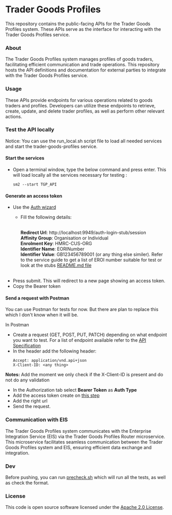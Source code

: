 # Trader Goods Profiles

This repository contains the public-facing APIs for the Trader Goods Profiles system. These APIs serve as the interface
for interacting with the Trader Goods Profiles service.

### About

The Trader Goods Profiles system manages profiles of goods traders, facilitating efficient communication and trade
operations. This repository hosts the API definitions and documentation for external parties to integrate with the
Trader Goods Profiles service.

### Usage

These APIs provide endpoints for various operations related to goods traders and profiles. Developers can utilize these
endpoints to retrieve, create, update, and delete trader profiles, as well as perform other relevant actions.

### Test the API locally

Notice: You can use the run_local.sh script file to load all needed services and start the trader-goods-profiles service.
#### Start the services
* Open a terminal window, type the below command and press enter. This will load locally all the services necessary for testing :

    ```sm2 --start TGP_API```

#### Generate an access token
* Use the [Auth wizard](http://localhost:9949/auth-login-stub/session)
  * Fill the following details:
    <br><br>

    **Redirect Url**: http://localhost:9949/auth-login-stub/session <br>
    **Affinity Group**: Organisation or Individual<br>
    **Enrolment Key**: HMRC-CUS-ORG <br>
    **Identifier Name**: EORINumber <br>
    **Identifier Value**: GB123456789001 (or any thing else similer). Refer to the service guide to get a list of EROI 
  number suitable for test or look at the stubs [README.md file](https://github.com/hmrc/trader-goods-profiles-stubs/blob/main/README.md)
    <br><br>
* Press submit. This will redirect to a new page showing an access token.
* Copy the Bearer token

#### Send a request with Postman

You can use Postman for tests for now. But there are plan to replace this which I don't know when it will be.

In Postman
 
* Create a request (GET, POST, PUT, PATCH) depending on  what endpoint you want to test. For a list of endpoint available
    refer to the [API Specification](https://github.com/hmrc/trader-goods-profiles/blob/main/resources/public/api/conf/1.0/application.yaml)
* In the header add the following header:
    ```aidl
    Accept: application/vnd.api+json
    X-Client-ID: <any thing>
    ```

**Notes:** Add the moment we only check if the X-Client-ID is present and do not do any validation

* In the Authorization tab select **Bearer Token** as **Auth Type** 
* Add the access token create on [this step](#generate-an-access-token) 
* Add the right url
* Send the request.

### Communication with EIS

The Trader Goods Profiles system communicates with the Enterprise Integration Service (EIS) via the Trader Goods
Profiles Router microservice. This microservice facilitates seamless communication between the Trader Goods Profiles
system and EIS, ensuring efficient data exchange and integration.

### Dev

Before pushing, you can run [precheck.sh](./precheck.sh) which will run all the tests, as well as check the format.

### License

This code is open source software licensed under
the [Apache 2.0 License]("http://www.apache.org/licenses/LICENSE-2.0.html").